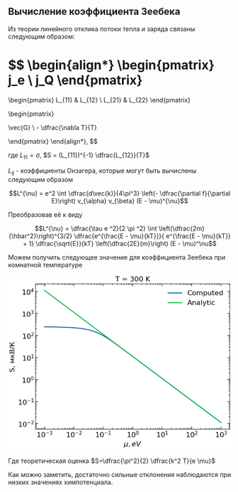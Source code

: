 ## Вычисление коэффициента Зеебека

Из теории линейного отклика потоки тепла и заряда связаны следующим образом:

$$
\begin{align*}
 \begin{pmatrix} 
 j_e \\ j_Q \end{pmatrix}
 =
  \begin{pmatrix}
   L_{11} &
   L_{12} \\
   L_{21} &
   L_{22} 
   \end{pmatrix}

   \begin{pmatrix}
   
   \vec{G} \\
    - \dfrac{\nabla T}{T}
   
   \end{pmatrix}
\end{align*},
$$

где $L_{11} = \sigma$, $S = (L_{11})^{-1} \dfrac{L_{12}}{T}$

$L_{ij}$ - коэффициенты Онзагера, которые могут быть вычислены следующим образом

$$L^{\nu} = e^2 \int \dfrac{d\vec{k}}{4\pi^3} \left(- \dfrac{\partial f}{\partial E}\right) v_{\alpha} v_{\beta} (E - \mu)^{\nu}$$

Преобразовав её к виду

$$L^{\nu} = \dfrac{\tau e ^2}{2 \pi ^2} \int \left(\dfrac{2m}{\hbar^2}\right)^{3/2} \dfrac{e^{\frac{E - \mu}{kT}}}{ e^{\frac{E - \mu}{kT}} + 1} \dfrac{\sqrt{E}}{kT} \left(\dfrac{2E}{m}\right) (E - \mu)^\nu$$

Можем получить следующее значение для коэффициента Зеебека при комнатной температуре

![](./images/S_mu.png)

Где теоретическая оценка $S=\dfrac{\pi^2}{2} \dfrac{k^2 T}{e \mu}$

Как можно заметить, достаточно сильные отклонения наблюдаются при низких значениях химпотенциала.